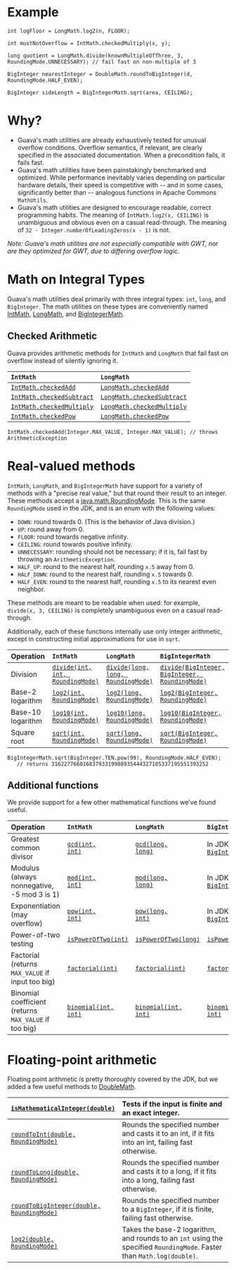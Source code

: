 # Example
```
int logFloor = LongMath.log2(n, FLOOR);

int mustNotOverflow = IntMath.checkedMultiply(x, y);

long quotient = LongMath.divide(knownMultipleOfThree, 3, RoundingMode.UNNECESSARY); // fail fast on non-multiple of 3

BigInteger nearestInteger = DoubleMath.roundToBigInteger(d, RoundingMode.HALF_EVEN);

BigInteger sideLength = BigIntegerMath.sqrt(area, CEILING);
```

# Why?
  * Guava's math utilities are already exhaustively tested for unusual overflow conditions.  Overflow semantics, if relevant, are clearly specified in the associated documentation.  When a precondition fails, it fails fast.
  * Guava's math utilities have been painstakingly benchmarked and optimized.  While performance inevitably varies depending on particular hardware details, their speed is competitive with -- and in some cases, significantly better than -- analogous functions in Apache Commons `MathUtils`.
  * Guava's math utilities are designed to encourage readable, correct programming habits.  The meaning of `IntMath.log2(x, CEILING)` is unambiguous and obvious even on a casual read-through.  The meaning of `32 - Integer.numberOfLeadingZeros(x - 1)` is not.

_Note: Guava's math utilities are not especially compatible with GWT, nor are they optimized for GWT, due to differing overflow logic._

# Math on Integral Types
Guava's math utilities deal primarily with three integral types: `int`, `long`, and `BigInteger`.  The math utilities on these types are conveniently named [IntMath](http://google.github.io/guava/releases/snapshot/api/docs/com/google/common/math/IntMath.html), [LongMath](http://google.github.io/guava/releases/snapshot/api/docs/com/google/common/math/LongMath.html), and [BigIntegerMath](http://google.github.io/guava/releases/snapshot/api/docs/com/google/common/math/BigIntegerMath.html).

## Checked Arithmetic
Guava provides arithmetic methods for `IntMath` and `LongMath` that fail fast on overflow instead of silently ignoring it.

| `IntMath` | `LongMath` |
|:----------|:-----------|
| <a href='http://google.github.io/guava/releases/snapshot/api/docs/com/google/common/math/IntMath.html#checkedAdd(int, int)'><code>IntMath.checkedAdd</code></a> | <a href='http://google.github.io/guava/releases/snapshot/api/docs/com/google/common/math/LongMath.html#checkedAdd(long, long)'><code>LongMath.checkedAdd</code></a> |
| <a href='http://google.github.io/guava/releases/snapshot/api/docs/com/google/common/math/IntMath.html#checkedSubtract(int, int)'><code>IntMath.checkedSubtract</code></a> | <a href='http://google.github.io/guava/releases/snapshot/api/docs/com/google/common/math/LongMath.html#checkedSubtract(long, long)'><code>LongMath.checkedSubtract</code></a> |
| <a href='http://google.github.io/guava/releases/snapshot/api/docs/com/google/common/math/IntMath.html#checkedMultiply(int, int)'><code>IntMath.checkedMultiply</code></a> | <a href='http://google.github.io/guava/releases/snapshot/api/docs/com/google/common/math/LongMath.html#checkedMultiply(long, long)'><code>LongMath.checkedMultiply</code></a> |
| <a href='http://google.github.io/guava/releases/snapshot/api/docs/com/google/common/math/IntMath.html#checkedPow(int, int)'><code>IntMath.checkedPow</code></a> | <a href='http://google.github.io/guava/releases/snapshot/api/docs/com/google/common/math/LongMath.html#checkedPow(long, long)'><code>LongMath.checkedPow</code></a> |

```
IntMath.checkedAdd(Integer.MAX_VALUE, Integer.MAX_VALUE); // throws ArithmeticException
```

# Real-valued methods

`IntMath`, `LongMath`, and `BigIntegerMath` have support for a variety of methods with a "precise real value," but that round their result to an integer. These methods accept a [java.math.RoundingMode](http://docs.oracle.com/javase/7/docs/api/java/math/RoundingMode.html).  This is the same `RoundingMode` used in the JDK, and is an enum with the following values:
  * `DOWN`: round towards 0.  (This is the behavior of Java division.)
  * `UP`: round away from 0.
  * `FLOOR`: round towards negative infinity.
  * `CEILING`: round towards positive infinity.
  * `UNNECESSARY`: rounding should not be necessary; if it is, fail fast by throwing an `ArithmeticException`.
  * `HALF_UP`: round to the nearest half, rounding `x.5` away from 0.
  * `HALF_DOWN`: round to the nearest half, rounding `x.5` towards 0.
  * `HALF_EVEN`: round to the nearest half, rounding `x.5` to its nearest even neighbor.

These methods are meant to be readable when used: for example, `divide(x, 3, CEILING)` is completely unambiguous even on a casual read-through.

Additionally, each of these functions internally use only integer arithmetic, except in constructing initial approximations for use in `sqrt`.

| Operation | `IntMath` | `LongMath` | `BigIntegerMath` |
|:----------|:----------|:-----------|:-----------------|
| Division  | <a href='http://google.github.io/guava/releases/snapshot/api/docs/com/google/common/math/IntMath.html#divide(int, int, java.math.RoundingMode)'><code>divide(int, int, RoundingMode)</code></a> | <a href='http://google.github.io/guava/releases/snapshot/api/docs/com/google/common/math/LongMath.html#divide(long, long, java.math.RoundingMode)'><code>divide(long, long, RoundingMode)</code></a> | <a href='http://google.github.io/guava/releases/snapshot/api/docs/com/google/common/math/BigIntegerMath.html#divide(java.math.BigInteger, java.math.BigInteger, java.math.RoundingMode)'><code>divide(BigInteger, BigInteger, RoundingMode)</code></a> |
| Base-2 logarithm | <a href='http://google.github.io/guava/releases/snapshot/api/docs/com/google/common/math/IntMath.html#log2(int, java.math.RoundingMode)'><code>log2(int, RoundingMode)</code></a> | <a href='http://google.github.io/guava/releases/snapshot/api/docs/com/google/common/math/LongMath.html#log2(long, java.math.RoundingMode)'><code>log2(long, RoundingMode)</code></a> | <a href='http://google.github.io/guava/releases/snapshot/api/docs/com/google/common/math/BigIntegerMath.html#log2(java.math.BigInteger, java.math.RoundingMode)'><code>log2(BigInteger, RoundingMode)</code></a> |
| Base-10 logarithm | <a href='http://google.github.io/guava/releases/snapshot/api/docs/com/google/common/math/IntMath.html#log10(int, java.math.RoundingMode)'><code>log10(int, RoundingMode)</code></a> | <a href='http://google.github.io/guava/releases/snapshot/api/docs/com/google/common/math/LongMath.html#log10(long, java.math.RoundingMode)'><code>log10(long, RoundingMode)</code></a> | <a href='http://google.github.io/guava/releases/snapshot/api/docs/com/google/common/math/BigIntegerMath.html#log10(java.math.BigInteger, java.math.RoundingMode)'><code>log10(BigInteger, RoundingMode)</code></a> |
| Square root | <a href='http://google.github.io/guava/releases/snapshot/api/docs/com/google/common/math/IntMath.html#sqrt(int, java.math.RoundingMode)'><code>sqrt(int, RoundingMode)</code></a> | <a href='http://google.github.io/guava/releases/snapshot/api/docs/com/google/common/math/LongMath.html#sqrt(long, java.math.RoundingMode)'><code>sqrt(long, RoundingMode)</code></a> | <a href='http://google.github.io/guava/releases/snapshot/api/docs/com/google/common/math/BigIntegerMath.html#sqrt(java.math.BigInteger, java.math.RoundingMode)'><code>sqrt(BigInteger, RoundingMode)</code></a> |

```
BigIntegerMath.sqrt(BigInteger.TEN.pow(99), RoundingMode.HALF_EVEN);
   // returns 31622776601683793319988935444327185337195551393252
```

## Additional functions
We provide support for a few other mathematical functions we've found useful.

| Operation | `IntMath` | `LongMath` | `BigIntegerMath` |
|:----------|:----------|:-----------|:-----------------|
| Greatest common divisor | <a href='http://google.github.io/guava/releases/snapshot/api/docs/com/google/common/math/IntMath.html#gcd(int, int)'><code>gcd(int, int)</code></a> | <a href='http://google.github.io/guava/releases/snapshot/api/docs/com/google/common/math/LongMath.html#gcd(long, long)'><code>gcd(long, long)</code></a> | In JDK: <a href='http://docs.oracle.com/javase/6/docs/api/java/math/BigInteger.html#gcd(java.math.BigInteger)'><code>BigInteger.gcd(BigInteger)</code></a> |
| Modulus (always nonnegative, -5 mod 3 is 1) | <a href='http://google.github.io/guava/releases/snapshot/api/docs/com/google/common/math/IntMath.html#mod(int, int)'><code>mod(int, int)</code></a> | <a href='http://google.github.io/guava/releases/snapshot/api/docs/com/google/common/math/LongMath.html#mod(long, long)'><code>mod(long, long)</code></a> | In JDK: <a href='http://docs.oracle.com/javase/6/docs/api/java/math/BigInteger.html#mod(java.math.BigInteger)'><code>BigInteger.mod(BigInteger)</code></a> |
| Exponentiation (may overflow) | <a href='http://google.github.io/guava/releases/snapshot/api/docs/com/google/common/math/IntMath.html#pow(int, int)'><code>pow(int, int)</code></a> | <a href='http://google.github.io/guava/releases/snapshot/api/docs/com/google/common/math/LongMath.html#pow(long, int)'><code>pow(long, int)</code></a> | In JDK: <a href='http://docs.oracle.com/javase/6/docs/api/java/math/BigInteger.html#pow(int)'><code>BigInteger.pow(int)</code></a> |
| Power-of-two testing | <a href='http://google.github.io/guava/releases/snapshot/api/docs/com/google/common/math/IntMath.html#isPowerOfTwo(int)'><code>isPowerOfTwo(int)</code></a> | <a href='http://google.github.io/guava/releases/snapshot/api/docs/com/google/common/math/LongMath.html#isPowerOfTwo(long)'><code>isPowerOfTwo(long)</code></a> | <a href='http://google.github.io/guava/releases/snapshot/api/docs/com/google/common/math/BigIntegerMath.html#isPowerOfTwo(java.math.BigInteger)'><code>isPowerOfTwo(BigInteger)</code></a> |
| Factorial (returns `MAX_VALUE` if input too big) | <a href='http://google.github.io/guava/releases/snapshot/api/docs/com/google/common/math/IntMath.html#factorial(int)'><code>factorial(int)</code></a> | <a href='http://google.github.io/guava/releases/snapshot/api/docs/com/google/common/math/LongMath.html#factorial(int)'><code>factorial(int)</code></a> | <a href='http://google.github.io/guava/releases/snapshot/api/docs/com/google/common/math/BigIntegerMath.html#factorial(int)'><code>factorial(int)</code></a> |
| Binomial coefficient (returns `MAX_VALUE` if too big) | <a href='http://google.github.io/guava/releases/snapshot/api/docs/com/google/common/math/IntMath.html#binomial(int, int)'><code>binomial(int, int)</code></a> |  <a href='http://google.github.io/guava/releases/snapshot/api/docs/com/google/common/math/LongMath.html#binomial(int, int)'><code>binomial(int, int)</code></a> |  <a href='http://google.github.io/guava/releases/snapshot/api/docs/com/google/common/math/BigIntegerMath.html#binomial(int, int)'><code>binomial(int, int)</code></a> |

# Floating-point arithmetic
Floating point arithmetic is pretty thoroughly covered by the JDK, but we added a few useful methods to [DoubleMath](http://google.github.io/guava/releases/snapshot/api/docs/com/google/common/math/DoubleMath.html).

| <a href='http://google.github.io/guava/releases/snapshot/api/docs/com/google/common/math/DoubleMath.html#isMathematicalInteger(double)'><code>isMathematicalInteger(double)</code></a> | Tests if the input is finite and an exact integer. |
|:-----------------------------------------------------------------------------------------------------------------------------------------------------------------------------------------------------|:---------------------------------------------------|
| <a href='http://google.github.io/guava/releases/snapshot/api/docs/com/google/common/math/DoubleMath.html#roundToInt(double, java.math.RoundingMode)'><code>roundToInt(double, RoundingMode)</code></a> | Rounds the specified number and casts it to an int, if it fits into an int, failing fast otherwise. |
| <a href='http://google.github.io/guava/releases/snapshot/api/docs/com/google/common/math/DoubleMath.html#roundToLong(double, java.math.RoundingMode)'><code>roundToLong(double, RoundingMode)</code></a> | Rounds the specified number and casts it to a long, if it fits into a long, failing fast otherwise. |
| <a href='http://google.github.io/guava/releases/snapshot/api/docs/com/google/common/math/DoubleMath.html#roundToBigInteger(double, java.math.RoundingMode)'><code>roundToBigInteger(double, RoundingMode)</code></a> | Rounds the specified number to a `BigInteger`, if it is finite, failing fast otherwise. |
| <a href='http://google.github.io/guava/releases/snapshot/api/docs/com/google/common/math/DoubleMath.html#log2(double, java.math.RoundingMode)'><code>log2(double, RoundingMode)</code></a> | Takes the base-2 logarithm, and rounds to an `int` using the specified `RoundingMode`.  Faster than `Math.log(double)`. |

